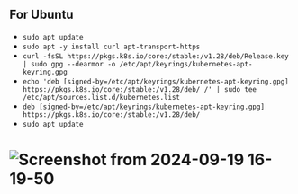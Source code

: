 ## For Ubuntu

* `sudo apt update`
* `sudo apt -y install curl apt-transport-https`
* `curl -fsSL https://pkgs.k8s.io/core:/stable:/v1.28/deb/Release.key | sudo gpg --dearmor -o /etc/apt/keyrings/kubernetes-apt-keyring.gpg`
* `echo 'deb [signed-by=/etc/apt/keyrings/kubernetes-apt-keyring.gpg] https://pkgs.k8s.io/core:/stable:/v1.28/deb/ /' | sudo tee /etc/apt/sources.list.d/kubernetes.list`
* `deb [signed-by=/etc/apt/keyrings/kubernetes-apt-keyring.gpg] https://pkgs.k8s.io/core:/stable:/v1.28/deb/`
* `sudo apt update`

# ![Screenshot from 2024-09-19 16-19-50](https://github.com/user-attachments/assets/ef959e80-710c-426f-89cd-0e956700216f)
